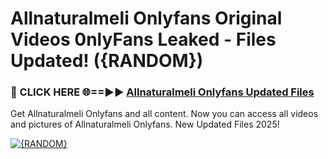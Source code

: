 # Allnaturalmeli Onlyfans Original Videos 0nlyFans Leaked - Files Updated! ({RANDOM})

<h3>🔴 CLICK HERE 🌐==►► <a href="https://betterlinks.top/A2PfLJ" rel="nofollow">Allnaturalmeli Onlyfans Updated Files</a></h3>

Get Allnaturalmeli Onlyfans and all content. Now you can access all videos and pictures of Allnaturalmeli Onlyfans. New Updated Files 2025!

[![{RANDOM}](https://i.imgur.com/ppqm5kG.gif)](https://betterlinks.top/A2PfLJ)